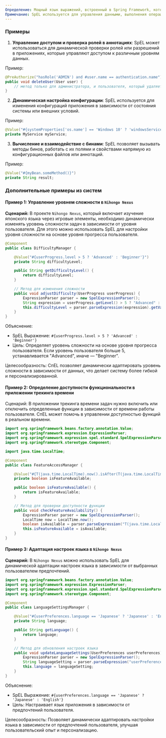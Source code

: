 ```yaml
---
Определение: Мощный язык выражений, встроенный в Spring Framework, который позволяет динамически оценивать выражения внутри конфигураций, аннотаций и в бинах.
Примечание: SpEL используется для управления данными, выполнения операций и взаимодействия с бинами напрямую через конфигурацию. Способен работать с методами, полями и объектами Java прямо в выражениях.
---
```

### Примеры

1. **Управление доступом и проверка ролей в аннотациях**: SpEL может использоваться для динамической проверки ролей или разрешений в приложениях, которые управляют доступом к различным уровням данных.
    
Пример:

```java
@PreAuthorize("hasRole('ADMIN') and #user.name == authentication.name")
public void deleteUser(User user) {
    // метод только для администратора, и пользователя, который удаляет себя
}
```

2. **Динамическая настройка конфигурации**: SpEL используется для изменения конфигураций приложения в зависимости от состояния системы или внешних условий.

Пример:

```java
@Value("#{systemProperties['os.name'] == 'Windows 10' ? 'windowsService' : 'unixService'}")
private MyService myService;
```

3. **Вычисление и взаимодействие с бинами**: SpEL позволяет вызывать методы бинов, работать с их полями и свойствами напрямую из конфигурационных файлов или аннотаций.

Пример:

```java
@Value("#{myBean.someMethod()}")
private String result;
```

### Дополнительные примеры из систем

#### Пример 1: Управление уровнем сложности в `Nihongo Nexus`

**Сценарий:** В проекте `Nihongo Nexus`, который включает изучение японского языка через игровые элементы, необходимо динамически изменять уровень сложности задач в зависимости от уровня пользователя. Для этого можно использовать SpEL для настройки уровня сложности на основе уровня прогресса пользователя.

```java
@Component
public class DifficultyManager {

    @Value("#{userProgress.level > 5 ? 'Advanced' : 'Beginner'}")
    private String difficultyLevel;

    public String getDifficultyLevel() {
        return difficultyLevel;
    }

    // Метод для изменения сложности
    public void adjustDifficulty(UserProgress userProgress) {
        ExpressionParser parser = new SpelExpressionParser();
        String expression = userProgress.getLevel() > 5 ? "Advanced" : "Beginner";
        this.difficultyLevel = parser.parseExpression(expression).getValue(String.class);
    }
}
```

Объяснение:

- SpEL Выражение: `#{userProgress.level > 5 ? 'Advanced' : 'Beginner'}`
- Цель: Определяет уровень сложности на основе уровня прогресса пользователя. Если уровень пользователя больше 5, устанавливается "Advanced", иначе — "Beginner".

Целесообразность: СпEL позволяет динамически адаптировать уровень сложности в зависимости от данных, что делает систему более гибкой и персонализированной.

#### Пример 2: Определение доступности функциональности в приложении трекинга времени

Сценарий: В приложении трекинга времени задач нужно включить или отключить определенные функции в зависимости от времени работы пользователя. СпEL может помочь в управлении доступностью функций в реальном времени.

```java
import org.springframework.beans.factory.annotation.Value;
import org.springframework.expression.ExpressionParser;
import org.springframework.expression.spel.standard.SpelExpressionParser;
import org.springframework.stereotype.Component;

import java.time.LocalTime;

@Component
public class FeatureAccessManager {

    @Value("#{T(java.time.LocalTime).now().isAfter(T(java.time.LocalTime).parse('08:00')) and T(java.time.LocalTime).now().isBefore(T(java.time.LocalTime).parse('18:00')) ? true : false}")
    private boolean isFeatureAvailable;

    public boolean isFeatureAvailable() {
        return isFeatureAvailable;
    }

    // Метод для проверки доступности функции
    public void checkFeatureAvailability() {
        ExpressionParser parser = new SpelExpressionParser();
        LocalTime now = LocalTime.now();
        boolean isAvailable = parser.parseExpression("T(java.time.LocalTime).now().isAfter(T(java.time.LocalTime).parse('08:00')) and T(java.time.LocalTime).now().isBefore(T(java.time.LocalTime).parse('18:00'))").getValue(Boolean.class);
        this.isFeatureAvailable = isAvailable;
    }
}
```

#### Пример 3: Адаптация настроек языка в `Nihongo Nexus`

**Сценарий:** В `Nihongo Nexus` можно использовать SpEL для динамической адаптации настроек языка в зависимости от выбранных пользователем предпочтений.

```java
import org.springframework.beans.factory.annotation.Value;
import org.springframework.expression.ExpressionParser;
import org.springframework.expression.spel.standard.SpelExpressionParser;
import org.springframework.stereotype.Component;

@Component
public class LanguageSettingsManager {

    @Value("#{userPreferences.language == 'Japanese' ? 'Japanese' : 'English'}")
    private String language;

    public String getLanguage() {
        return language;
    }

    // Метод для обновления настроек языка
    public void updateLanguageSettings(UserPreferences userPreferences) {
        ExpressionParser parser = new SpelExpressionParser();
        String languageSetting = parser.parseExpression("userPreferences.language == 'Japanese' ? 'Japanese' : 'English'").getValue(userPreferences, String.class);
        this.language = languageSetting;
    }
}
```

Объяснение:

- SpEL Выражение: `#{userPreferences.language == 'Japanese' ? 'Japanese' : 'English'}`
- Цель: Настраивает язык приложения в зависимости от предпочтений пользователя.

Целесообразность: Позволяет динамически адаптировать настройки языка в зависимости от предпочтений пользователя, улучшая пользовательский опыт и персонализацию.

